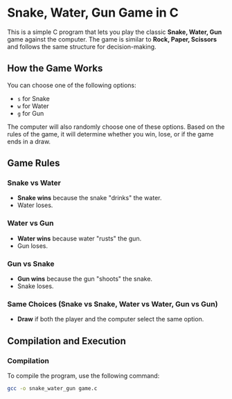 # Snake, Water, Gun Game in C

This is a simple C program that lets you play the classic **Snake, Water, Gun** game against the computer. The game is similar to **Rock, Paper, Scissors** and follows the same structure for decision-making.

## How the Game Works

You can choose one of the following options:
- `s` for Snake
- `w` for Water
- `g` for Gun

The computer will also randomly choose one of these options. Based on the rules of the game, it will determine whether you win, lose, or if the game ends in a draw.

## Game Rules

### Snake vs Water
- **Snake wins** because the snake "drinks" the water.
- Water loses.

### Water vs Gun
- **Water wins** because water "rusts" the gun.
- Gun loses.

### Gun vs Snake
- **Gun wins** because the gun "shoots" the snake.
- Snake loses.

### Same Choices (Snake vs Snake, Water vs Water, Gun vs Gun)
- **Draw** if both the player and the computer select the same option.

## Compilation and Execution

### Compilation
To compile the program, use the following command:
```bash
gcc -o snake_water_gun game.c

